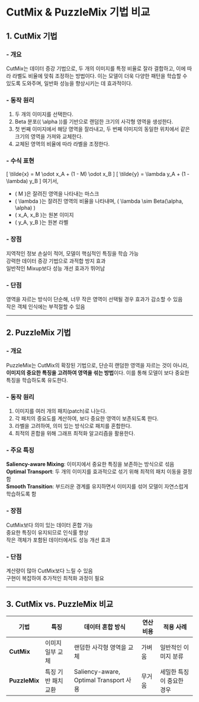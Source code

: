 # CutMix & PuzzleMix 기법 비교

## 1. CutMix 기법

### - 개요
CutMix는 데이터 증강 기법으로, 두 개의 이미지를 특정 비율로 잘라 결합하고, 이에 따라 라벨도 비율에 맞춰 조정하는 방법이다. 이는 모델이 더욱 다양한 패턴을 학습할 수 있도록 도와주며, 일반화 성능을 향상시키는 데 효과적이다.

### - 동작 원리
1. 두 개의 이미지를 선택한다.
2. Beta 분포(\( \alpha \))를 기반으로 랜덤한 크기의 사각형 영역을 생성한다.
3. 첫 번째 이미지에서 해당 영역을 잘라내고, 두 번째 이미지의 동일한 위치에서 같은 크기의 영역을 가져와 교체한다.
4. 교체된 영역의 비율에 따라 라벨을 조정한다.

### - 수식 표현
\[
\tilde{x} = M \odot x_A + (1 - M) \odot x_B
\]
\[
\tilde{y} = \lambda y_A + (1 - \lambda) y_B
\]
여기서,
- \( M \)은 잘려진 영역을 나타내는 마스크
- \( \lambda \)는 잘려진 영역의 비율을 나타내며, \( \lambda \sim Beta(\alpha, \alpha) \)
- \( x_A, x_B \)는 원본 이미지
- \( y_A, y_B \)는 원본 라벨

### - 장점
 지역적인 정보 손실이 적어, 모델이 핵심적인 특징을 학습 가능  
 강력한 데이터 증강 기법으로 과적합 방지 효과  
 일반적인 Mixup보다 성능 개선 효과가 뛰어남  

### - 단점
 영역을 자르는 방식이 단순해, 너무 작은 영역이 선택될 경우 효과가 감소할 수 있음  
 작은 객체 인식에는 부적절할 수 있음  
 
---

## 2. PuzzleMix 기법

### - 개요
PuzzleMix는 CutMix의 확장된 기법으로, 단순히 랜덤한 영역을 자르는 것이 아니라, **이미지의 중요한 특징을 고려하여 영역을 섞는 방법**이다. 이를 통해 모델이 보다 중요한 특징을 학습하도록 유도한다.

### - 동작 원리
1. 이미지를 여러 개의 패치(patch)로 나눈다.
2. 각 패치의 중요도를 계산하여, 보다 중요한 영역이 보존되도록 한다.
3. 라벨을 고려하여, 의미 있는 방식으로 패치를 혼합한다.
4. 최적의 혼합을 위해 그래프 최적화 알고리즘을 활용한다.

### - 주요 특징
 **Saliency-aware Mixing**: 이미지에서 중요한 특징을 보존하는 방식으로 섞음  
 **Optimal Transport**: 두 개의 이미지를 효과적으로 섞기 위해 최적의 패치 이동을 결정함  
 **Smooth Transition**: 부드러운 경계를 유지하면서 이미지를 섞어 모델이 자연스럽게 학습하도록 함  

### - 장점
 CutMix보다 의미 있는 데이터 혼합 가능  
 중요한 특징이 유지되므로 인식률 향상  
 작은 객체가 포함된 데이터에서도 성능 개선 효과  

### - 단점
 계산량이 많아 CutMix보다 느릴 수 있음  
 구현이 복잡하여 추가적인 최적화 과정이 필요  

---

## 3. CutMix vs. PuzzleMix 비교
| 기법      | 특징 | 데이터 혼합 방식 | 연산 비용 | 적용 사례 |
|-----------|------|----------------|----------|---------|
| **CutMix** | 이미지 일부 교체 | 랜덤한 사각형 영역을 교체 | 가벼움 | 일반적인 이미지 분류 |
| **PuzzleMix** | 특징 기반 패치 교환 | Saliency-aware, Optimal Transport 사용 | 무거움 | 세밀한 특징이 중요한 경우 |



